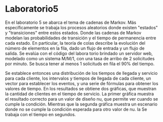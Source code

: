 # Laboratorio5

En el laboratorio 5 se abarca el tema de cadenas de Markov. Más específicamente se trabaja los procesos aleatorios donde existen "estados" y "transiciones" entre estos estados. Donde las cadenas de Markov modelan las probabilidades de transición y el tiempo de permanencia entre cada estado. En particular, la teoría de colas describe la evolución del número de elementos en la fila, dado un flujo de entrada y un flujo de salida. Se evalúa con el código del labora
torio brindado un servidor web,  modelado como un sistema M/M/1, con una tasa de arribo de 2 solicitudes por minuto. Se busca tener al menos 1 solicituds en fila el 90% del tiempo. 

Se establece entonces una distribución de los tiempos de llegada y servicio para cada cliente, los intervalos y tiempos de llegada de cada cliente, un vector para establecer los eventos, y una serie de fórmulas para obtener los valores de tiempo.  En los resultados se obtiene dos gráficas, que muestran la cantidad de clientes en el tiempo de servicio. La primer gráfica muestra el resultado correcto para un valor de diseño nu, que permite ver cuando se cumple la condición. Mientras que la segunda gráfica muestra un escenario donde no se cumple la condición esperada para otro valor de nu. la Se trabaja con el tiempo en segundos. 

